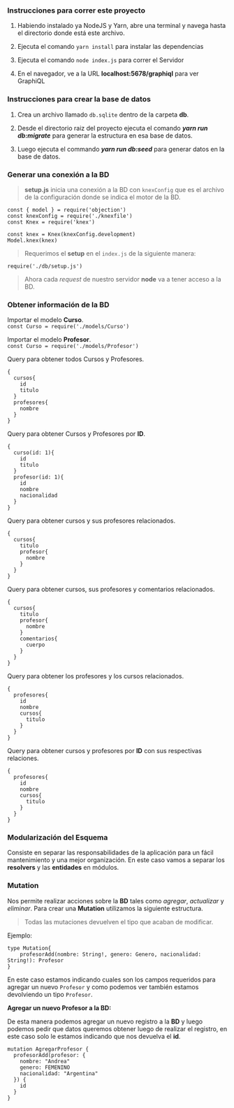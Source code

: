 ### Instrucciones para correr este proyecto

1. Habiendo instalado ya NodeJS y Yarn, abre una terminal y navega hasta el directorio donde está este archivo.

2. Ejecuta el comando `yarn install` para instalar las dependencias

3. Ejecuta el comando `node index.js` para correr el Servidor

4. En el navegador, ve a la URL **localhost:5678/graphiql** para ver GraphiQL


### Instrucciones para crear la base de datos

1. Crea un archivo llamado `db.sqlite` dentro de la carpeta **db**.

2. Desde el directorio raiz del proyecto ejecuta el comando ***yarn run db:migrate*** para generar la estructura en esa base de datos.

3. Luego ejecuta el commando ***yarn run db:seed*** para generar datos en la base de datos.


### Generar una conexión a la BD ###

> **setup.js** inicia una conexión a la BD con `knexConfig` que es el archivo de la configuración donde se indica el motor de la BD.

~~~
const { model } = require('objection')
const knexConfig = require('./knexfile')
const Knex = require('knex')

const knex = Knex(knexConfig.development)
Model.knex(knex)
~~~

> Requerimos el **setup** en el `index.js` de la siguiente manera:

`require('./db/setup.js')`

> Ahora cada *request* de nuestro servidor **node** va a tener acceso a la BD.


### Obtener información de la BD ###

Importar el modelo **Curso**. <br>
`const Curso = require('./models/Curso')`

Importar el modelo **Profesor**. <br>
`const Curso = require('./models/Profesor')`

Query para obtener todos Cursos y Profesores.

~~~
{
  cursos{
    id
    titulo
  }
  profesores{
    nombre
  }
}
~~~

Query para obtener Cursos y Profesores por **ID**.

~~~
{
  curso(id: 1){
    id
    titulo
  }
  profesor(id: 1){
    id
    nombre
    nacionalidad
  }
}
~~~

Query para obtener cursos y sus profesores relacionados.

~~~
{
  cursos{
    titulo
    profesor{
      nombre
    }
  }
}
~~~

Query para obtener cursos, sus profesores y comentarios relacionados.

~~~
{
  cursos{
    titulo
    profesor{
      nombre
    }
    comentarios{
      cuerpo
    }
  }
}
~~~

Query para obtener los profesores y los cursos relacionados.

~~~
{
  profesores{
    id
    nombre
    cursos{
      titulo
    }
  }
}
~~~

Query para obtener cursos y profesores por **ID** con sus respectivas relaciones.

~~~
{
  profesores{
    id
    nombre
    cursos{
      titulo
    }
  }
}
~~~


### Modularización del Esquema ###

Consiste en separar las responsabilidades de la aplicación para un fácil mantenimiento y una mejor organización. En este caso vamos a separar los **resolvers** y las **entidades** en módulos.


### Mutation ###

Nos permite realizar acciones sobre la **BD** tales como *agregar*, *actualizar* y *eliminar*. Para crear una **Mutation** utilizamos la siguiente estructura.

> Todas las mutaciones devuelven el tipo que acaban de modificar.

Ejemplo:

~~~
type Mutation{
	profesorAdd(nombre: String!, genero: Genero, nacionalidad: String!): Profesor
}
~~~ 

En este caso estamos indicando cuales son los campos requeridos para agregar un nuevo `Profesor` y como podemos ver también estamos devolviendo un tipo `Profesor`.

**Agregar un nuevo Profesor a la BD:**

De esta manera podemos agregar un nuevo registro a la **BD** y luego podemos pedir que datos queremos obtener luego de realizar el registro, en este caso solo le estamos indicando que nos devuelva el **id**.

~~~
mutation AgregarProfesor {
  profesorAdd(profesor: {
    nombre: "Andrea"
    genero: FEMENINO
    nacionalidad: "Argentina"
  }) {
    id
  }
}
~~~
